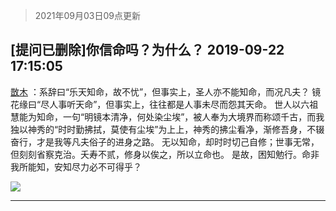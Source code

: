 > 2021年09月03日09点更新
<link rel="stylesheet" href="https://cdn.jsdelivr.net/gh/taotie6/sampleJSON@main/css/photo_show.css">


 ## [提问已删除]你信命吗？为什么？ 2019-09-22 17:15:05

 [㪚木](https://www.coolapk.com/feed/13933495?shareKey=MWY1YmE3ODg1NWNhNjEzMTc0ZjQ~) ：系辞曰“乐天知命，故不忧”，但事实上，圣人亦不能知命，而况凡夫？
镜花缘曰“尽人事听天命”，但事实上，往往都是人事未尽而怨其天命。
世人以六祖慧能为知命，一句“明镜本清净，何处染尘埃”，被人奉为大境界而称颂千古，而我独以神秀的“时时勤拂拭，莫使有尘埃”为上上，神秀的拂尘看净<!--break-->，渐修吾身，不辍奋行，才是我等凡夫俗子的进身之路。
无以知命，却时时切己自修；世事无常，但刻刻省察克治。夭寿不贰，修身以俟之，所以立命也。
是故，困知勉行。命非我所能知，安知尽力必不可得乎？ 

<div class="album">
<img class="img-item" src="http://image.coolapk.com/feed/2019/0412/14/1081091_1555050917_553@393x235.gif" />
</div>

 ------- 

